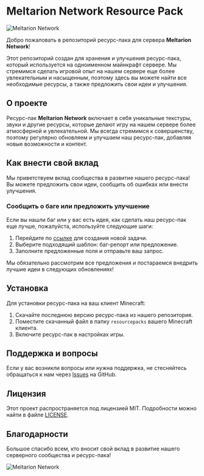 # Meltarion Network Resource Pack

![Meltarion Network](https://i.ibb.co/ssqwhvL/Unti22222.png) <!-- Здесь можно вставить баннер или логотип -->

Добро пожаловать в репозиторий ресурс-пака для сервера **Meltarion Network**!

Этот репозиторий создан для хранения и улучшения ресурс-пака, который используется на одноименном майнкрафт сервере. Мы стремимся сделать игровой опыт на нашем сервере еще более увлекательным и насыщенным, поэтому здесь вы можете найти все необходимые ресурсы, а также предложить свои идеи и улучшения.

## О проекте

Ресурс-пак **Meltarion Network** включает в себя уникальные текстуры, звуки и другие ресурсы, которые делают игру на нашем сервере более атмосферной и увлекательной. Мы всегда стремимся к совершенству, поэтому регулярно обновляем и улучшаем наш ресурс-пак, добавляя новые возможности и контент.

## Как внести свой вклад

Мы приветствуем вклад сообщества в развитие нашего ресурс-пака! Вы можете предложить свои идеи, сообщить об ошибках или внести улучшения. 

### Сообщить о баге или предложить улучшение

Если вы нашли баг или у вас есть идея, как сделать наш ресурс-пак еще лучше, пожалуйста, используйте следующие шаги:

1. Перейдите по [ссылке](https://github.com/lDoomerl/RP-Meltarion/issues/new/choose) для создания новой задачи.
2. Выберите подходящий шаблон: баг-репорт или предложение.
3. Заполните предложенные поля и отправьте ваш запрос.

Мы обязательно рассмотрим все предложения и постараемся внедрить лучшие идеи в следующих обновлениях!

## Установка

Для установки ресурс-пака на ваш клиент Minecraft:

1. Скачайте последнюю версию ресурс-пака из нашего репозитория.
2. Поместите скачанный файл в папку `resourcepacks` вашего Minecraft клиента.
3. Включите ресурс-пак в настройках игры.

## Поддержка и вопросы

Если у вас возникли вопросы или нужна поддержка, не стесняйтесь обращаться к нам через [Issues](https://github.com/lDoomerl/RP-Meltarion/issues/new/choose) на GitHub.

## Лицензия

Этот проект распространяется под лицензией MIT. Подробности можно найти в файле [LICENSE](LICENSE).

## Благодарности

Большое спасибо всем, кто вносит свой вклад в развитие нашего серверного сообщества и ресурс-пака!

![Meltarion Network](https://i.ibb.co/ft0vBWS/dragon-2-123124.png) <!-- Здесь можно вставить изображение для завершения страницы, например, логотип сервера -->
